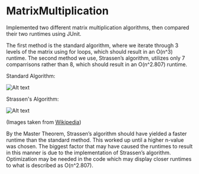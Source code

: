 # MatrixMultiplication

Implemented two different matrix multiplication algorithms, then compared their two runtimes using JUnit.

The first method is the standard algorithm, where we iterate through 3 levels of the matrix using for loops, which should result in an O(n^3) runtime. The second method we use, Strassen’s algorithm, utilizes only 7 comparrisons rather than 8, which should result in an O(n^2.807) runtime. 

Standard Algorithm:

![Alt text](http://i.imgur.com/zdl20mq.jpg "Standard Algorithm")

Strassen's Algorithm:

![Alt text](http://i.imgur.com/1xyW6Jq.jpg "Strassen's Algorithm")

(Images taken from [Wikipedia](https://en.wikipedia.org/wiki/Strassen_algorithm))

By the Master Theorem, Strassen’s algorithm should have yielded a faster runtime than the standard method. This worked up until a higher n-value was chosen. The biggest factor that may have caused the runtimes to result in this manner is due to the implementation of Strassen’s algorithm. Optimization may be needed in the code which may display closer runtimes to what is described as O(n^2.807).
